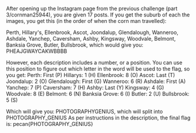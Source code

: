 After opening up the Instagram page from the previous challenge (part 3/cornman25944), you are given 17 posts.  If you get the suburb of each the images, you get this (in the order of when the corn man travelled):

Perth, Hillary's, Ellenbrook, Ascot, Joondalup, Glendalough, Wanneroo, Ashdale, Yanchep, Caversham, Ashby, Kingsway, Woodvale, Belmont, Banksia Grove, Butler, Bullsbrook, which would give you: PHEAJGWAYCAKWBBBB

However, each description includes a number, or a position.  You can use this position to figure out which letter in the word will be used to the flag, so you get:
Perth: First (P)
Hillarys: 1 (H)
Ellenbrook: 8 (O)
Ascot: Last (T)
Joondalup: 2 (O)
Glendalough: First (G)
Wanneroo: 6 (R)
Ashdale: First (A)
Yanchep: 7 (P)
Caversham: 7 (H)
Ashby: Last (Y)
Kingsway: 4 (G)
Woodvale: 8 (E)
Belmont: 6 (N)
Banksia Grove: 6 (I)
Butler: 2 (U)
Bullsbrook: 5 (S)

Which will give you: PHOTOGRAPHYGENIUS, which will split into PHOTOGRAPHY_GENIUS
As per instructions in the description, the final flag is:
pecan{PHOTOGRAPHY_GENIUS}